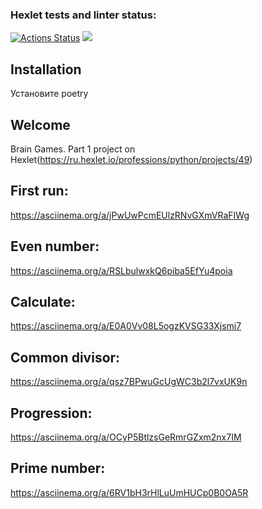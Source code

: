 ### Hexlet tests and linter status:

[![Actions Status](https://github.com/tastychef/python-project-49/actions/workflows/hexlet-check.yml/badge.svg)](https://github.com/tastychef/python-project-49/actions)
<a href="https://codeclimate.com/github/tastychef/python-project-49/maintainability"><img src="https://api.codeclimate.com/v1/badges/55636fa5ba2b003f69f2/maintainability" /></a>

## Installation

Установите poetry

## Welcome

Brain Games. Part 1 project on Hexlet(https://ru.hexlet.io/professions/python/projects/49)

## First run:

https://asciinema.org/a/jPwUwPcmEUlzRNvGXmVRaFIWg

## Even number:

https://asciinema.org/a/RSLbulwxkQ6piba5EfYu4poia

## Calculate:

https://asciinema.org/a/E0A0Vv08L5ogzKVSG33Xjsmi7

## Common divisor:

https://asciinema.org/a/qsz7BPwuGcUgWC3b2l7vxUK9n

## Progression:

https://asciinema.org/a/OCyP5BtlzsGeRmrGZxm2nx7IM

## Prime number:

https://asciinema.org/a/6RV1bH3rHlLuUmHUCp0B0OA5R
